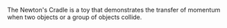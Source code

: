 The Newton's Cradle is a toy that demonstrates the transfer of momentum when two objects or a group of objects collide.
